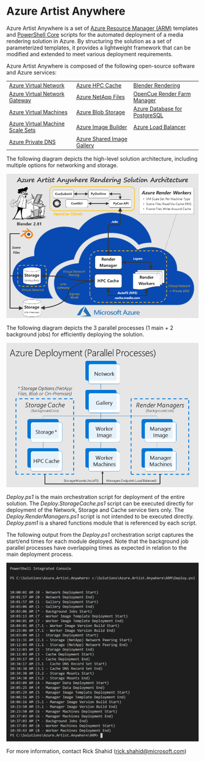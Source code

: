 # Azure Artist Anywhere

Azure Artist Anywhere is a set of <a href="https://docs.microsoft.com/en-us/azure/azure-resource-manager/resource-group-overview" target="_blank">Azure Resource Manager (ARM)</a> templates and <a href="https://github.com/PowerShell/PowerShell/releases/latest" target="_blank">PowerShell Core</a> scripts for the automated deployment of a media rendering solution in Azure. By structuring the solution as a set of parameterized templates, it provides a lightweight framework that can be modified and extended to meet various deployment requirements.

Azure Artist Anywhere is composed of the following open-source software and Azure services:

<table>
    <tr>
        <td>
            <a href="https://docs.microsoft.com/en-us/azure/virtual-network/virtual-networks-overview" target="_blank">Azure Virtual Network</a>
        </td>
        <td>
            <a href="https://docs.microsoft.com/en-us/azure/hpc-cache/hpc-cache-overview" target="_blank">Azure HPC Cache</a>
        </td>
        <td>
            <a href="https://www.blender.org/" target="_blank">Blender Rendering</a>
        </td>
    </tr>
    <tr>
        <td>
            <a href="https://docs.microsoft.com/en-us/azure/vpn-gateway/vpn-gateway-about-vpngateways" target="_blank">Azure Virtual Network Gateway</a>
        </td>
        <td>
            <a href="https://docs.microsoft.com/en-us/azure/azure-netapp-files/azure-netapp-files-introduction" target="_blank">Azure NetApp Files</a>
        </td>
        <td>
            <a href="https://www.opencue.io/" target="_blank">OpenCue Render Farm Manager</a>
        </td>
    </tr>
    <tr>
        <td>
             <a href="https://docs.microsoft.com/en-us/azure/virtual-machines/" target="_blank">Azure Virtual Machines</a>
       </td>
        <td>
            <a href="https://docs.microsoft.com/en-us/azure/storage/blobs/storage-blobs-overview" target="_blank">Azure Blob Storage</a>
        </td>
        <td>
            <a href="https://docs.microsoft.com/en-us/azure/postgresql/overview" target="_blank">Azure Database for PostgreSQL</a>
        </td>
    </tr>
    <tr>
        <td>
             <a href="https://docs.microsoft.com/en-us/azure/virtual-machine-scale-sets/overview" target="_blank">Azure Virtual Machine Scale Sets</a>
       </td>
        <td>
            <a href="https://docs.microsoft.com/en-us/azure/virtual-machines/linux/image-builder-overview" target="_blank">Azure Image Builder</a>
        </td>
        <td>
            <a href="https://docs.microsoft.com/en-us/azure/load-balancer/load-balancer-overview" target="_blank">Azure Load Balancer</a>
        </td>
    </tr>
    <tr>
        <td>
             <a href="https://docs.microsoft.com/en-us/azure/dns/private-dns-overview" target="_blank">Azure Private DNS</a>
       </td>
        <td>
            <a href="https://docs.microsoft.com/en-us/azure/virtual-machines/linux/shared-image-galleries" target="_blank">Azure Shared Image Gallery</a>
        </td>
        <td>
        </td>
    </tr>
</table>

The following diagram depicts the high-level solution architecture, including multiple options for networking and storage.

![](README.SolutionArchitecture.png)

The following diagram depicts the 3 parallel processes (1 main + 2 background jobs) for efficiently deploying the solution.

![](README.ParallelDeployment.png)

*Deploy.ps1* is the main orchestration script for deployment of the entire solution. The *Deploy.StorageCache.ps1* script can be executed directly for deployment of the Network, Storage and Cache service tiers only. The *Deploy.RenderManagers.ps1* script is not intended to be executed directly. *Deploy.psm1* is a shared functions module that is referenced by each script.

The following output from the *Deploy.ps1* orchestration script captures the start/end times for each module deployed. Note that the background job parallel processes have overlapping times as expected in relation to the main deployment process.

![](README.ParallelDeployment.Run.png)

For more information, contact Rick Shahid (rick.shahid@microsoft.com)